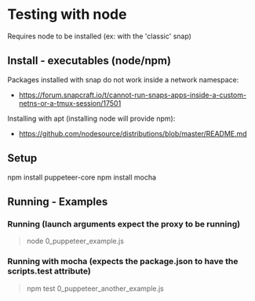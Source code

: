 # Testing with node

Requires node to be installed (ex: with the 'classic' snap)

## Install - executables (node/npm)
Packages installed with snap do not work inside a network namespace:
* https://forum.snapcraft.io/t/cannot-run-snaps-apps-inside-a-custom-netns-or-a-tmux-session/17501

Installing with apt (installing node will provide npm):
* https://github.com/nodesource/distributions/blob/master/README.md

## Setup
npm install puppeteer-core
npm install mocha

## Running - Examples

### Running (launch arguments expect the proxy to be running)
> node 0_puppeteer_example.js

### Running with mocha (expects the package.json to have the scripts.test attribute)
>npm test 0_puppeteer_another_example.js